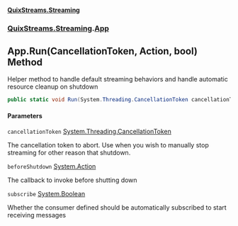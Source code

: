 #### [QuixStreams.Streaming](index.md 'index')
### [QuixStreams.Streaming](QuixStreams.Streaming.md 'QuixStreams.Streaming').[App](App.md 'QuixStreams.Streaming.App')

## App.Run(CancellationToken, Action, bool) Method

Helper method to handle default streaming behaviors and handle automatic resource cleanup on shutdown

```csharp
public static void Run(System.Threading.CancellationToken cancellationToken=default(System.Threading.CancellationToken), System.Action beforeShutdown=null, bool subscribe=true);
```
#### Parameters

<a name='QuixStreams.Streaming.App.Run(System.Threading.CancellationToken,System.Action,bool).cancellationToken'></a>

`cancellationToken` [System.Threading.CancellationToken](https://docs.microsoft.com/en-us/dotnet/api/System.Threading.CancellationToken 'System.Threading.CancellationToken')

The cancellation token to abort. Use when you wish to manually stop streaming for other reason that shutdown.

<a name='QuixStreams.Streaming.App.Run(System.Threading.CancellationToken,System.Action,bool).beforeShutdown'></a>

`beforeShutdown` [System.Action](https://docs.microsoft.com/en-us/dotnet/api/System.Action 'System.Action')

The callback to invoke before shutting down

<a name='QuixStreams.Streaming.App.Run(System.Threading.CancellationToken,System.Action,bool).subscribe'></a>

`subscribe` [System.Boolean](https://docs.microsoft.com/en-us/dotnet/api/System.Boolean 'System.Boolean')

Whether the consumer defined should be automatically subscribed to start receiving messages